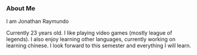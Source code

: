 ### About Me

I am Jonathan Raymundo

Currently 23 years old. I like playing video games (mostly league of legends). I also enjoy learning other languages, currently working on learning chinese. I look forward to this semester and everything I will learn.
